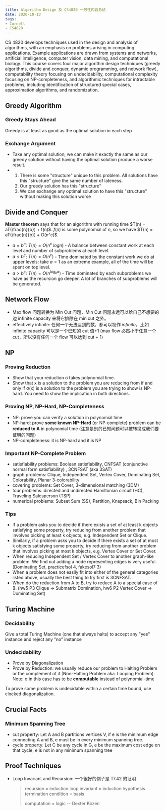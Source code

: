 ```yaml
---
title: Algorithm Design 及 CS4820 一般性内容总结
date: 2020-10-13
tags:
- Cornell
- CS4820
---
```


CS 4820 develops techniques used in the design and analysis of algorithms, with an emphasis on problems arising in computing applications. Example applications are drawn from systems and networks, artificial intelligence, computer vision, data mining, and computational biology. This course covers four major algorithm design techniques (greedy algorithms, divide and conquer, dynamic programming, and network flow), computability theory focusing on undecidability, computational complexity focusing on NP-completeness, and algorithmic techniques for intractable problems, including identification of structured special cases, approximation algorithms, and randomization.

<!--more-->

## Greedy Algorithm

### Greedy Stays Ahead

Greedy is at least as good as the optimal solution in each step

### Exchange Argument

- Take any optimal solution, we can make it exactly the same as our greedy solution without having the optimal solution produce a worse result.
- 1. There is some "structure" unique to this problem. All solutions have this "structure" give the same number of lateness.
  2. Our greedy solution has this "structure"
  3. We can exchange any optimal solution to have this "structure" without making this solution worse

## Divide and Conquer

**Master theorem** says that for an algorithm with running time $T(n) = aT(\frac{n}{b}) + f(n)$. $f(n)$ is some polynomial of $n$, so we have $T(n) = aT(\frac{n}{b}) + O(n^c)$. 

- $a = b^c$: $T(n) = O(n^c \; logn)$ - A balance between constant work at each level and number of subproblems at each level. 
- $a < b^c$: $T(n) = O(n^c)$ - Time dominated by the constant work we do at upper levels: take $a=1$ as an extreme example, all of the time will be spent on top level. 
- $a>b^c$: $T(n) = O(n^{log_ba})$ -  Time dominated by each subproblems we have as the recursion go deeper. A lot of branches of subproblems will be generated. 

## Network Flow

- Max flow 问题转换为 Min Cut 问题，Min Cut 问题永远可以给自己不想要的边 infinite capacity 来将它排除在 min cut 之外。
- effectively infinite: 任何一个无法达到的数，都可以视作 *infinite*，比如 infinite capacity 可以是一个已知的 cut 值+1 (max flow 必然小于任意一个 cut，所以没有任何一个 flow 可以达到 cut + 1)

## NP

### Proving Reduction

- Show that your reduction σ takes polynomial time.
- Show that x is a solution to the problem you are reducing from if and only if σ(x) is a solution to the
  problem you are trying to show is NP-hard. You need to show the implication in both directions.

### Proving NP, NP-Hard, NP-Completeness

- NP: prove you can verify a solution in polynomial time
- NP-hard: prove **some known NP-Hard** (or NP-complete) problem can be **reduced to A** in polynomial time (注意是别的已知问题可以被转换成我们要证明的问题)
- NP-completeness: it is NP-hard and it is NP

### Important NP-Complete Problem

- satisfiability problems: Boolean satisfiability, CNFSAT (conjunctive normal form satisfiability) ,  3CNFSAT (aka 3SAT)
- graph problems: Clique, Independent Set, Vertex Cover, Dominating Set, Colorability, Planar 3-colorability
- covering problems: Set Cover, 3-dimensional matching (3DM)
- tour problems: directed and undirected Hamiltonian circuit (HC), Traveling Salesperson (TSP)
- numerical problems: Subset Sum (SS), Partition, Knapsack, Bin Packing

### Tips

- If a problem asks you to decide if there exists a set of at least k objects satisfying some property, try reducing from another problem that involves picking at least k objects, e.g. Independent Set or Clique.
- Similarly, if a problem asks you to decide if there exists a set of at most k objects satisfying some property, try reducing from another problem that involves picking at most k objects, e.g. Vertex Cover or Set Cover. 
- When reducing Independent Set / Vertex Cover to another graph-like problem. We find out adding a node representing edges is very useful. (Dominating Set, practicefsol 4, fakesol7 3)
- When a problem does not easily fit into either of the general categories listed above, usually the best thing to try first is 3CNFSAT.
- When do the reduction from A to B, try to reduce A to a special case of B. (hw5 P3 Clique -> Submatrix Domination, hw6 P2 Vertex Cover -> Dominating Set)

## Turing Machine

### Decidability

Give a total Turing Machine (one that always halts) to accept any "yes" instance and reject any "no" instance

### Undecidability

- Prove by Diagonalization
- Prove by Reduction: we usually reduce our problem to Halting Problem or the complement of it (Non-Halting Problem aka. Looping Problem). Note: σ in this case has to be **computable** instead of polynomial-time

To prove some problem is undecidable within a certain time bound, use clocked diagonalization. 

## Crucial Facts

### Minimum Spanning Tree

- cut property: Let A and B partitions vertices V, if e is the minimum edge connecting A and B, e must be in every minimum spanning tree.
- cycle property: Let C be any cycle in G, e be the maximum cost edge on that cycle, e is not in any minimum spanning tree

## Proof Techniques

- Loop Invariant and Recursion: 一个很好的例子是 T7.42 的证明

  > recursion = induction
  > loop invariant = induction hypothesis
  > termination condition = basis
  >
  > computation = logic
												-- Dexter Kozen